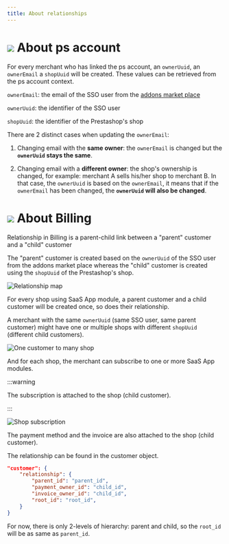 ```yaml
---
title: About relationships
---
```


# ![](/assets/images/common/logo-condensed-sm.png) About ps account

For every merchant who has linked the ps account, an `ownerUuid`, an `ownerEmail` a `shopUuid` will be created. These values can be retrieved from the ps account context.

`ownerEmail`: the email of the SSO user from the [addons market place](https://addons.prestashop.com/en/)

`ownerUuid`: the identifier of the SSO user

`shopUuid`: the identifier of the Prestashop's shop

There are 2 distinct cases when updating the `ownerEmail`:

1. Changing email with the **same owner**: the `ownerEmail` is changed but the **`ownerUuid` stays the same**.

2. Changing email with a **different owner**: the shop's ownership is changed, for example: merchant A sells his/her shop to merchant B. In that case, the `ownerUuid` is based on the `ownerEmail`, it means that if the `ownerEmail` has been changed, the **`ownerUuid` will also be changed**.

# ![](/assets/images/common/logo-condensed-sm.png) About Billing

Relationship in Billing is a parent-child link between a "parent" customer and a "child" customer

The "parent" customer is created based on the `ownerUuid` of the SSO user from the addons market place whereas the "child" customer is created using the `shopUuid` of the Prestashop's shop.

![Relationship map](/assets/images/1-relationships/relationship_map.png)

For every shop using SaaS App module, a parent customer and a child customer will be created once, so does their relationship.

A merchant with the same `ownerUuid` (same SSO user, same parent customer) might have one or multiple shops with different `shopUuid` (different child customers).

![One customer to many shop](/assets/images/1-relationships/one_customer_multiple_shop.png)

And for each shop, the merchant can subscribe to one or more SaaS App modules.

:::warning

The subscription is attached to the shop (child customer).

:::

![Shop subscription](/assets/images/1-relationships/shop_subscription.png)

The payment method and the invoice are also attached to the shop (child customer).

The relationship can be found in the customer object.

```json
"customer": {
    "relationship": {
        "parent_id": "parent_id",
        "payment_owner_id": "child_id",
        "invoice_owner_id": "child_id",
        "root_id": "root_id",
    }
}
```

For now, there is only 2-levels of hierarchy: parent and child, so the `root_id` will be as same as `parent_id`.
